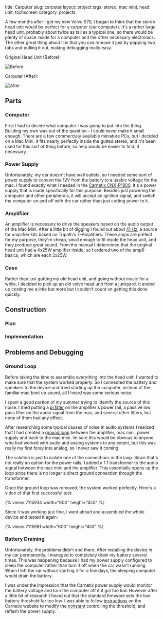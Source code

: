 title: Carputer
slug: carputer
layout: project
tags: stereo, mac mini, head unit, tochscreen
category: projects


A few months after I got my new Volvo S70, I began to think that the stereo
head unit would be perfect for a carputer (car computer). It's a rather large
head unit, probably about twice as tall as a typical one, so there would be
plenty of space inside for a computer and the other necessary electronics. The
other great thing about it is that you can remove it just by popping two tabs
and pulling it out, making debugging really easy.

<!--more-->

Original Head Unit (Before):

![Before]({static}./images/carputer_before.jpg)

Carputer (After):

![After]({static}./images/carputer_after.jpg)

## Parts

### Computer

First I had to decide what computer I was going to put into the thing. Building
my own was out of the question - I could never make it small enough. There are
a few commercialy available miniature PCs, but I decided on a Mac Mini. It fits
nearly perfectly inside the gutted stereo, and it's been used for this sort of
thing before, so help would be easier to find, if necessary.

### Power Supply

Unfortunately, my car doesn't have wall outlets, so I needed some sort of power
supply to convert the 12V from the battery to a usable voltage for the mac. I
found exactly what I needed in the
[Carnetix CNX-P1900](http://carnetix.com/CNXP1900.htm). It's a power supply that
is made specifically for this purpose. Besides just powering the computer and
other peripherals, it will accept an ignition signal, and switch the computer on
and off with the car rather than just cutting power to it.

### Amplifiier

An amplifier is necessary to drive the speakers based on the audio output of
the Mac Mini. After a little bit of digging I found out about
[41 Hz](http://www.41hz.com), a source for amplifier kits based on Tripath's
T-Amplifiers. These amps are prefect for my purpose, they're cheap, small
enough to fit inside the head unit, and they produce great sound. From the
manual I determined that the original head unit had a 4x25W amplifier inside,
so I ordered two of the amp6-basics, which are each 2x25W.

### Case

Rather than just gutting my old head unit, and going without music for a while,
I decided to pick up an old volvo head unit from a junkyard. It ended up
costing me a little but more but I couldn't count on getting this done quickly.

## Construction

### Plan

### Implementation

## Problems and Debugging

### Ground Loop

Before taking the time to assemble everything into the head unit, I wanted to
make sure that the system worked properly. So I connected the battery and
speakers to the device and tried starting up the computer, instead of the
familiar mac boot up sound, all I heard was some serious noise.

I spent a good portion of my summer trying to identify the source of this
noise. I tried putting a [pi filter](http://en.wikipedia.org/wiki/Pi_filter) on
the amplifier's power rail, a passive low pass filter on the audio signal from
the mac, and several other filters, but none of them had any effect.

After researching some typical causes of noise in audio systems I realized that
I had created a
[ground loop](http://en.wikipedia.org/wiki/Ground_loop_(electricity)) between
the amplifier, mac mini, power supply and back to the mac mini. Im sure this
would be obvious to anyone who had worked with audio and analog systems to any
extent, but this was really my first foray into analog, so I never saw it
coming.

The solution is just to isolate one of the connections in the loop. Since
that's not really an option for the power rails, I added a 1:1 transformer to
the audio signal between the mac mini and the amplifier. This essentially opens
up the loop since there is no longer a direct ground connection through the
transformer.

Once the ground loop was removed, the system worked perfectly. Here's a video
of that first successful test:

{% vimeo 7115934 width="600" height="450" %}

Since it was working just fine, I went ahead and assembled the whole device and
tested it again:

{% vimeo 7115961 width="600" height="450" %}

### Battery Draining

Unfortunately, the problems didn't end there. After installing the device in my
car permanently, I managed to completely drain my battery several times. This
was happening because I had my power supply configured to sleep the computer
rather than turn it off when the car wasn't running. When I left the car
without starting it for a few days, the sleeping computer would drain the
battery.

I was under the impression that the Carnetix power supply would monitor the
battery voltage and turn the computer off if it got too low. However after a
little bit of research I found out that the standard firmware sets the low
battery threshold far too low. I was able to follow
[instructions](http://www.carnetix.com/firmware/UFlashInstructions.htm) on the
Carnetix website to modify the
[constant](http://www.carnetix.com/firmware/MemoryLocations.htm) controlling
the threshold, and reflash the power supply.
